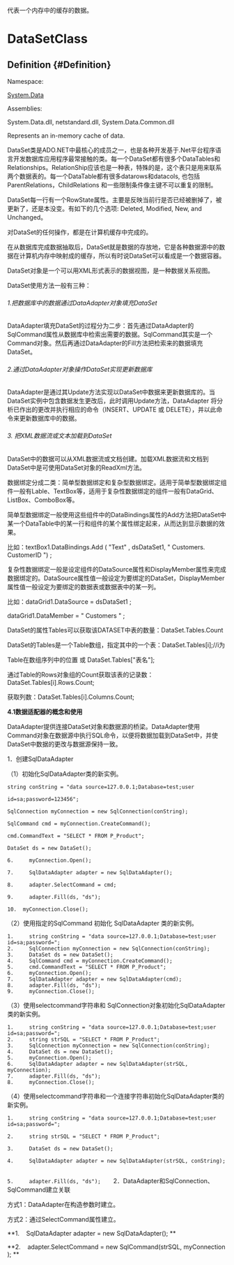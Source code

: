 代表一个内存中的缓存的数据。

# DataSetClass

## Definition {#Definition}

Namespace:

[System.Data](https://docs.microsoft.com/zh-cn/dotnet/api/system.data?view=netframework-4.7.1)

Assemblies:

System.Data.dll, netstandard.dll, System.Data.Common.dll

Represents an in-memory cache of data.

DataSet类是ADO.NET中最核心的成员之一，也是各种开发基于.Net平台程序语言开发数据库应用程序最常接触的类。每一个DataSet都有很多个DataTables和Relationships。RelationShip应该也是一种表，特殊的是，这个表只是用来联系两个数据表的。每一个DataTable都有很多datarows和datacols, 也包括ParentRelations，ChildRelations 和一些限制条件像主键不可以重复的限制。

DataSet每一行有一个RowState属性。主要是反映当前行是否已经被删掉了，被更新了，还是本没变。有如下的几个选项:   Deleted, Modified, New, and Unchanged。

对DataSet的任何操作，都是在计算机缓存中完成的。

在从数据库完成数据抽取后，DataSet就是数据的存放地，它是各种数据源中的数据在计算机内存中映射成的缓存，所以有时说DataSet可以看成是一个数据容器。

DataSet对象是一个可以用XML形式表示的数据视图，是一种数据关系视图。

DataSet使用方法一般有三种：

###### 1.把数据库中的数据通过DataAdapter对象填充DataSet

DataAdapter填充DataSet的过程分为二步：首先通过DataAdapter的SqlCommand属性从数据库中检索出需要的数据。SqlCommand其实是一个Command对象。然后再通过DataAdapter的Fill方法把检索来的数据填充DataSet。

###### 2.通过DataAdapter对象操作DataSet实现更新数据库

DataAdapter是通过其Update方法实现以DataSet中数据来更新数据库的。当DataSet实例中包含数据发生更改后，此时调用Update方法，DataAdapter 将分析已作出的更改并执行相应的命令（INSERT、UPDATE 或 DELETE），并以此命令来更新数据库中的数据。

###### 3. 把XML数据流或文本加载到DataSet

DataSet中的数据可以从XML数据流或文档创建。加载XML数据流和文档到DataSet中是可使用DataSet对象的ReadXml方法。

数据绑定分成二类：简单型数据绑定和复杂型数据绑定。适用于简单型数据绑定组件一般有Lable、TextBox等，适用于复杂性数据绑定的组件一般有DataGrid、ListBox、ComboBox等。

简单型数据绑定一般使用这些组件中的DataBindings属性的Add方法把DataSet中某一个DataTable中的某一行和组件的某个属性绑定起来，从而达到显示数据的效果。

比如：textBox1.DataBindings.Add \( "Text" , dsDataSet1, " Customers. CustomerID "\) ;

复杂性数据绑定一般是设定组件的DataSource属性和DisplayMember属性来完成数据绑定的。DataSource属性值一般设定为要绑定的DataSet，DisplayMember属性值一般设定为要绑定的数据表或数据表中的某一列。

比如：dataGrid1.DataSource = dsDataSet1 ;

dataGrid1.DataMember = " Customers " ;

DataSet的属性Tables可以获取该DATASET中表的数量：DataSet.Tables.Count

DataSet的Tables是一个Table数组，指定其中的一个表：DataSet.Tables\[i\];//i为

Table在数组序列中的位置 或 DataSet.Tables\["表名"\];

通过Table的Rows对象组的Count获取该表的记录数：DataSet.Tables\[i\].Rows.Count;

获取列数：DataSet.Tables\[i\].Columns.Count;

**4.1数据适配器的概念和使用**

DataAdapter提供连接DataSet对象和数据源的桥梁。DataAdapter使用Command对象在数据源中执行SQL命令，以便将数据加载到DataSet中，并使DataSet中数据的更改与数据源保持一致。

1．创建SqlDataAdapter

（1）初始化SqlDataAdapter类的新实例。

`string conString = "data source=127.0.0.1;Database=test;user `

`id=sa;password=123456";  `

`SqlConnection myConnection = new SqlConnection(conString);  `

`SqlCommand cmd = myConnection.CreateCommand();  `

`cmd.CommandText = "SELECT * FROM P_Product";  `

`DataSet ds = new DataSet();  `

`6.     myConnection.Open();  `

`7.     SqlDataAdapter adapter = new SqlDataAdapter();  `

`8.     adapter.SelectCommand = cmd;  `

`9.     adapter.Fill(ds, "ds");  `

`10.  myConnection.Close(); `





（2）使用指定的SqlCommand 初始化 SqlDataAdapter 类的新实例。

```
1.     string conString = "data source=127.0.0.1;Database=test;user 
id=sa;password=";  
2.     SqlConnection myConnection = new SqlConnection(conString); 
3.     DataSet ds = new DataSet();  
4.     SqlCommand cmd = myConnection.CreateCommand();  
5.     cmd.CommandText = "SELECT * FROM P_Product";  
6.     myConnection.Open();  
7.     SqlDataAdapter adapter = new SqlDataAdapter(cmd); 
8.     adapter.Fill(ds, "ds");  
9.     myConnection.Close();
```

（3）使用selectcommand字符串和 SqlConnection对象初始化SqlDataAdapter 类的新实例。

```
1.     string conString = "data source=127.0.0.1;Database=test;user 
id=sa;password=";  
2.     string strSQL = "SELECT * FROM P_Product";  
3.     SqlConnection myConnection = new SqlConnection(conString); 
4.     DataSet ds = new DataSet();  
5.     myConnection.Open();  
6.     SqlDataAdapter adapter = new SqlDataAdapter(strSQL, myConnection); 
7.     adapter.Fill(ds, "ds");  
8.     myConnection.Close();

```

（4）使用selectcommand字符串和一个连接字符串初始化SqlDataAdapter类的新实例。

`1.     string conString = "data source=127.0.0.1;Database=test;user   
id=sa;password=";  `

`2.     string strSQL = "SELECT * FROM P_Product";             `

`3.     DataSet ds = new DataSet();             `

`4.     SqlDataAdapter adapter = new SqlDataAdapter(strSQL, conString); `

`5.     adapter.Fill(ds, "ds");   
`2．DataAdapter和SqlConnection、SqlCommand建立关联

方式1：DataAdapter在构造参数时建立。

方式2：通过SelectCommand属性建立。

**1.    SqlDataAdapter adapter = new SqlDataAdapter\(\); **

**2.    adapter.SelectCommand = new SqlCommand\(strSQL, myConnection\); **  




